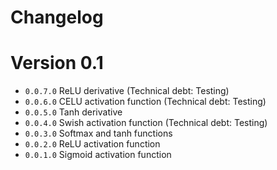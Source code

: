 # Changelog

# Version 0.1

- ``0.0.7.0`` ReLU derivative (Technical debt: Testing)
- ``0.0.6.0`` CELU activation function (Technical debt: Testing)
- ``0.0.5.0`` Tanh derivative
- ``0.0.4.0`` Swish activation function (Technical debt: Testing)
- ``0.0.3.0`` Softmax and tanh functions
- ``0.0.2.0`` ReLU activation function
- ``0.0.1.0`` Sigmoid activation function